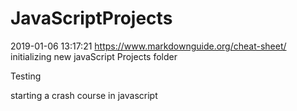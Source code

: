 # JavaScriptProjects

2019-01-06 13:17:21
<https://www.markdownguide.org/cheat-sheet/>
initializing new javaScript Projects folder

Testing

starting a crash course in javascript
